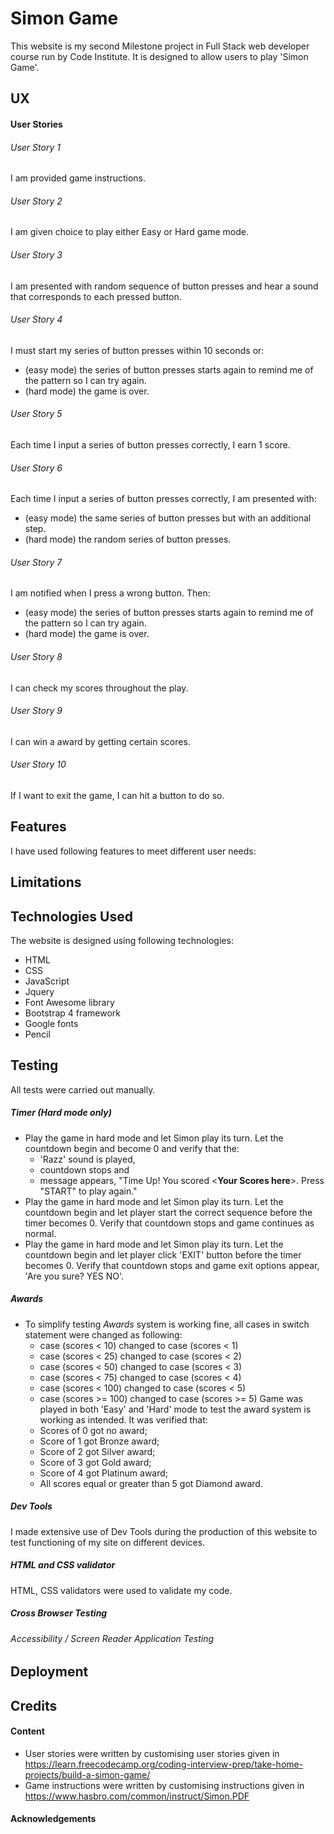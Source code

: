 # Simon Game
This website is my second Milestone project in Full Stack web developer course run by Code Institute. 
It is designed to allow users to play 'Simon Game'.

## UX


#### User Stories

###### User Story 1
I am provided game instructions.

###### User Story 2
I am given choice to play either Easy or Hard game mode.

###### User Story 3
I am presented with random sequence of button presses and hear a sound that corresponds to each pressed button.

###### User Story 4
I must start my series of button presses within 10 seconds or:
- (easy mode) the series of button presses starts again to remind me of the pattern so I can try again.
- (hard mode) the game is over.

###### User Story 5
Each time I input a series of button presses correctly, I earn 1 score.

###### User Story 6
Each time I input a series of button presses correctly, I am presented with:
- (easy mode) the same series of button presses but with an additional step.
- (hard mode) the random series of button presses.

###### User Story 7
I am notified when I press a wrong button. Then:
- (easy mode) the series of button presses starts again to remind me of the pattern so I can try again.
- (hard mode) the game is over. 

###### User Story 8
I can check my scores throughout the play.

###### User Story 9
I can win a award by getting certain scores.

###### User Story 10
If I want to exit the game, I can hit a button to do so.

## Features

I have used following features to meet different user needs:


## Limitations


## Technologies Used

The website is designed using following technologies:
- HTML
- CSS
- JavaScript
- Jquery
- Font Awesome library
- Bootstrap 4 framework
- Google fonts
- Pencil

## Testing
All tests were carried out manually.

##### Timer (Hard mode only)
* Play the game in hard mode and let Simon play its turn. Let the countdown begin 
  and become 0 and verify that the: 
    * 'Razz' sound is played, 
    *  countdown stops and 
    *  message appears, "Time Up! You scored <**Your Scores here**>. Press "START" to play again."
* Play the game in hard mode and let Simon play its turn. Let the countdown begin
  and let player start the correct sequence before the timer becomes 0. Verify that
  countdown stops and game continues as normal.
* Play the game in hard mode and let Simon play its turn. Let the countdown begin
  and let player click 'EXIT' button before the timer becomes 0. Verify that
  countdown stops and game exit options appear, 'Are you sure? YES NO'.

##### Awards
* To simplify testing *Awards* system is working fine, all cases in switch statement 
  were changed as following:
    * case (scores < 10) changed to case (scores < 1)
    * case (scores < 25) changed to case (scores < 2)
    * case (scores < 50) changed to case (scores < 3)
    * case (scores < 75) changed to case (scores < 4)
    * case (scores < 100) changed to case (scores < 5)
    * case (scores >= 100) changed to case (scores >= 5)
  Game was played in both 'Easy' and 'Hard' mode to test the award system is working as intended.
  It was verified that:
    * Scores of 0 got no award;
    * Score of 1 got Bronze award;
    * Score of 2 got Silver award;
    * Score of 3 got Gold award;
    * Score of 4 got Platinum award;
    * All scores equal or greater than 5 got Diamond award.


##### Dev Tools
I made extensive use of Dev Tools during the production of this website to test functioning of my site on different
devices.

##### HTML and CSS validator
HTML, CSS validators were used to validate my code. 

##### Cross Browser Testing
###### Accessibility / Screen Reader Application Testing
## Deployment
## Credits
#### Content
- User stories were written by customising user stories given in https://learn.freecodecamp.org/coding-interview-prep/take-home-projects/build-a-simon-game/
- Game instructions were written by customising instructions given in https://www.hasbro.com/common/instruct/Simon.PDF

#### Acknowledgements
 


